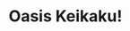 --- 
title: "Oasis Keikaku!"
publishdate: "2019-4-2T16:48:46+02:00"
src: "https://365manga.net/manga/oasis-keikaku"
image: "https://data.365manga.net/images/thumbnails/24326-oasis-keikaku.jpg"
description: "Yagi Naoyuki has always been able to get any woman he wanted, and to him, that has always been a problem. It's come to the point where they would take drastic measures if he rejected them. Fed up with his 'women troubles,' Naoyuki's parents send him to live with his uncle, Yagi Akira, whose sexuality is rather ambiguous. At the apartment complex, Naoyuki meets Yoshiro Kei, another one of the…"
---